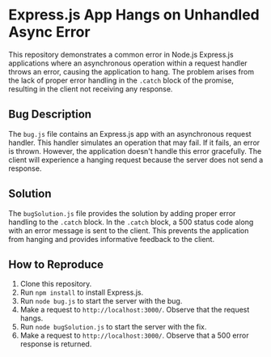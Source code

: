 # Express.js App Hangs on Unhandled Async Error

This repository demonstrates a common error in Node.js Express.js applications where an asynchronous operation within a request handler throws an error, causing the application to hang.  The problem arises from the lack of proper error handling in the `.catch` block of the promise, resulting in the client not receiving any response.

## Bug Description

The `bug.js` file contains an Express.js app with an asynchronous request handler.  This handler simulates an operation that may fail. If it fails, an error is thrown.  However, the application doesn't handle this error gracefully.  The client will experience a hanging request because the server does not send a response.

## Solution

The `bugSolution.js` file provides the solution by adding proper error handling to the `.catch` block.  In the `.catch` block, a 500 status code along with an error message is sent to the client.  This prevents the application from hanging and provides informative feedback to the client.

## How to Reproduce

1. Clone this repository.
2. Run `npm install` to install Express.js.
3. Run `node bug.js` to start the server with the bug.
4. Make a request to `http://localhost:3000/`. Observe that the request hangs.
5. Run `node bugSolution.js` to start the server with the fix.
6. Make a request to `http://localhost:3000/`. Observe that a 500 error response is returned.
